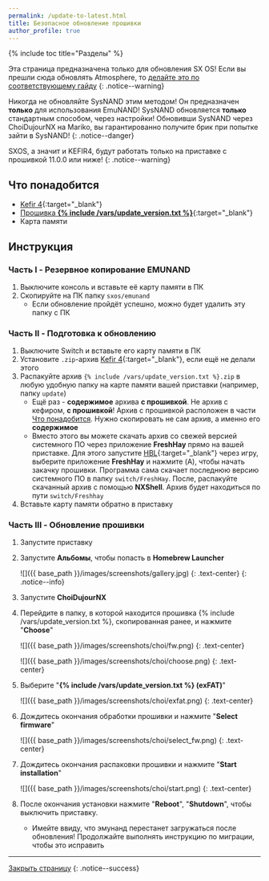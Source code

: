 ```yaml
---
permalink: /update-to-latest.html
title: Безопасное обновление прошивки 
author_profile: true
---
```

{% include toc title="Разделы" %}

Эта страница предназначена только для обновления SX OS! Если вы прешли сюда обновлять Atmosphere, то [делайте это по соответствующему гайду](https://switch.customfw.xyz/update-to-latest)
{: .notice--warning}

Никогда не обновляйте SysNAND этим методом! Он предназначен **только** для использования EmuNAND! SysNAND обновляется **только** стандартным способом, через настройки! Обновивши SysNAND через ChoiDujourNX на Mariko, вы гарантированно получите брик при попытке зайти в SysNAND! 
{: .notice--danger}

SXOS, а значит и KEFIR4, будут работать только на приставке с прошивкой 11.0.0 или ниже!
{: .notice--warning} 

## Что понадобится

* [Kefir 4](https://github.com/rashevskyv/kefir/releases/tag/491){:target="_blank"}
* [Прошивка **{% include /vars/update_version.txt %}**](https://darthsternie.net/switch-firmwares/){:target="_blank"}
* Карта памяти 

## Инструкция

### Часть I - Резервное копирование EMUNAND

1. Выключите консоль и вставьте её карту памяти в ПК
1. Скопируйте на ПК папку `sxos/emunand`
	* Если обновление пройдёт успешно, можно будет удалить эту папку с ПК

### Часть II - Подготовка к обновлению

1. Выключите Switch и вставьте его карту памяти в ПК
1. Установите `.zip`-архив [Kefir 4](https://github.com/rashevskyv/kefir/releases/tag/491){:target="_blank"}, если ещё не делали этого
1. Распакуйте архив `{% include /vars/update_version.txt %}.zip` в любую удобную папку на карте памяти вашей приставки (например, папку `update`)
	* Ещё раз - **содержимое** архива **с прошивкой**. Не архив с кефиром, **с прошивкой**! Архив с прошивкой расположен в части [Что понадобится](#что-понадобится). Нужно скопировать не сам архив, а именно его **содержимое**
	* Вместо этого вы можете скачать архив со свежей версией системного ПО через приложение **FreshHay** прямо на вашей приставке. Для этого запустите [HBL](hbl){:target="_blank"} через игру, выберите приложение **FreshHay** и нажмите (A), чтобы начать закачку прошивки. Программа сама скачает последнюю версию системного ПО в папку `switch/FreshHay`. После, распакуйте скачанный архив с помощью **NXShell**. Архив будет находиться по пути `switch/Freshhay`
1. Вставьте карту памяти обратно в приставку

### Часть III - Обновление прошивки

1. Запустите приставку
1. Запустите **Альбомы**, чтобы попасть в **Homebrew Launcher**

    ![]({{ base_path }}/images/screenshots/gallery.jpg) 
    {: .text-center}
    {: .notice--info}

1. Запустите **ChoiDujourNX**
1. Перейдите в папку, в которой находится прошивка {% include /vars/update_version.txt %}, скопированная ранее, и нажмите "**Choose**"

	![]({{ base_path }}/images/screenshots/choi/fw.png)
	{: .text-center}

	![]({{ base_path }}/images/screenshots/choi/choose.png)
	{: .text-center}

1. Выберите "**{% include /vars/update_version.txt %} (exFAT)**"

	![]({{ base_path }}/images/screenshots/choi/exfat.png)
	{: .text-center}

1. Дождитесь окончания обработки прошивки и нажмите "**Select firmware**"
	
	![]({{ base_path }}/images/screenshots/choi/select_fw.png)
	{: .text-center}

1. Дождитесь окончания распаковки прошивки и нажмите "**Start installation**"
	
	![]({{ base_path }}/images/screenshots/choi/start.png)
	{: .text-center}

1. После окончания установки нажмите "**Reboot**", "**Shutdown**", чтобы выключить приставку. 
	* Имейте ввиду, что эмунанд перестанет загружаться после обновления! Продолжайте выполнять инструкцию по миграции, чтобы это исправить

___

[Закрыть страницу](javascript:window.close();)
{: .notice--success}